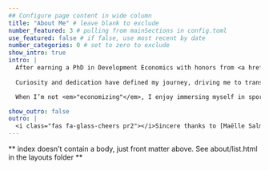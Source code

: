 ```yaml
---
## Configure page content in wide column
title: "About Me" # leave blank to exclude
number_featured: 3 # pulling from mainSections in config.toml
use_featured: false # if false, use most recent by date
number_categories: 0 # set to zero to exclude
show_intro: true
intro: |
  After earning a PhD in Development Economics with honors from <a href="https://www.usherbrooke.ca/admission/programme/734/doctorat-en-economie-du-developpement" target="_blank" rel="noopener noreferrer">Université de Sherbrooke</a>, I now serve as a postdoctoral fellow at McGill University’s Department of Epidemiology, Biostatistics, and Occupational Health. As a researcher, I am interested in leveraging data to inform strategies and policies. My work spans the fields of economics, health economics, public health, public policy, and social inequalities, emphasizing how economic frameworks influence societal outcomes and drive impactful solutions.
  
  Curiosity and dedication have defined my journey, driving me to transform complex information into actionable solutions that make a meaningful impact.

  When I’m not <em>"economizing"</em>, I enjoy immersing myself in sports, whether it’s playing basketball, cheering for football (soccer) matches, or capturing the world through my camera lens. Sports and photography are my go-to ways to relax and find inspiration beyond the numbers.

show_outro: false
outro: |
  <i class="fas fa-glass-cheers pr2"></i>Sincere thanks to [Maëlle Salmon](https://masalmon.eu/) for her help naming this Hugo theme!
---
```


** index doesn't contain a body, just front matter above.
See about/list.html in the layouts folder **